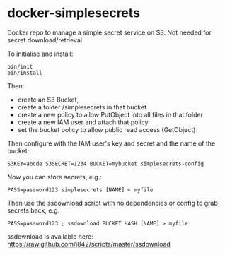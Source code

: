 # docker-simplesecrets
Docker repo to manage a simple secret service on S3. Not needed for secret download/retrieval.

To initialise and install:
```
bin/init
bin/install
```

Then:
* create an S3 Bucket, 
* create a folder /simplesecrets in that bucket
* create a new policy to allow PutObject into all files in that folder
* create a new IAM user and attach that policy
* set the bucket policy to allow public read access (GetObject)

Then configure with the IAM user's key and secret and the name of the bucket:
```
S3KEY=abcde S3SECRET=1234 BUCKET=mybucket simplesecrets-config
```

Now you can store secrets, e.g.:
```
PASS=password123 simplesecrets [NAME] < myfile 
```

Then use the ssdownload script with no dependencies or config to grab secrets back, e.g.
```
PASS=password123 ; ssdownload BUCKET HASH [NAME] > myfile
```
ssdownload is available here: https://raw.github.com/j842/scripts/master/ssdownload
